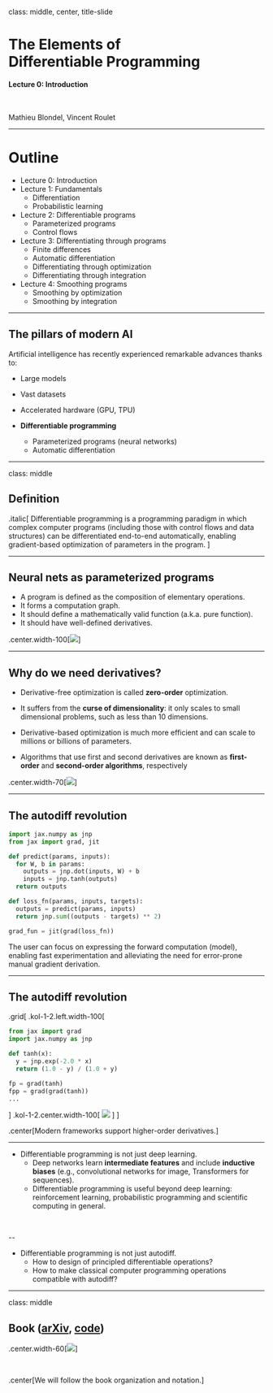 class: middle, center, title-slide

# The Elements of <br> Differentiable Programming

**Lecture 0: Introduction**

<br><br>
Mathieu Blondel, Vincent Roulet

---

# Outline

- Lecture 0: Introduction
- Lecture 1: Fundamentals
  * Differentiation
  * Probabilistic learning
- Lecture 2: Differentiable programs
  * Parameterized programs
  * Control flows
- Lecture 3: Differentiating through programs
  * Finite differences
  * Automatic differentiation
  * Differentiating through optimization
  * Differentiating through integration
- Lecture 4: Smoothing programs
  * Smoothing by optimization
  * Smoothing by integration

---

## The pillars of modern AI

Artificial intelligence has recently experienced remarkable advances thanks to:

- Large models

- Vast datasets

- Accelerated hardware (GPU, TPU)

- **Differentiable programming**
  * Parameterized programs (neural networks)
  * Automatic differentiation

---

class: middle

## Definition

.italic[
Differentiable programming is a programming paradigm in which complex computer
programs (including those with control flows and data structures) can be
differentiated end-to-end automatically, enabling gradient-based optimization of
parameters in the program.
]

---

## Neural nets as parameterized programs

- A program is defined as the composition of elementary operations.
- It forms a computation graph.
- It should define a mathematically valid function (a.k.a. pure function).
- It should have well-defined derivatives.

.center.width-100[![](./figures/intro/param_program.png)]

---

## Why do we need derivatives?

- Derivative-free optimization is called **zero-order** optimization.

- It suffers from the **curse of dimensionality**:
it only scales to small dimensional problems, such as less than 10 dimensions.

- Derivative-based optimization is much more efficient and can scale to
millions or billions of parameters.

- Algorithms that use first and second derivatives are known as **first-order** and **second-order algorithms**, respectively

.center.width-70[![](./figures/intro/gradient_descent.png)]

---

## The autodiff revolution

```python
import jax.numpy as jnp
from jax import grad, jit

def predict(params, inputs): 
  for W, b in params:
    outputs = jnp.dot(inputs, W) + b
    inputs = jnp.tanh(outputs) 
  return outputs

def loss_fn(params, inputs, targets):
  outputs = predict(params, inputs)
  return jnp.sum((outputs - targets) ** 2)

grad_fun = jit(grad(loss_fn))
```

The user can focus on expressing the forward computation (model), enabling fast experimentation and alleviating the need for error-prone manual gradient derivation.

---

## The autodiff revolution

.grid[
.kol-1-2.left.width-100[
```python
from jax import grad
import jax.numpy as jnp

def tanh(x):
  y = jnp.exp(-2.0 * x)
  return (1.0 - y) / (1.0 + y)

fp = grad(tanh)
fpp = grad(grad(tanh))
...
```
]
.kol-1-2.center.width-100[
![](figures/intro/tanh.png)
]
]

.center[Modern frameworks support higher-order derivatives.]

---

- Differentiable programming is not just deep learning.
  * Deep networks learn **intermediate features** and include **inductive biases**
(e.g., convolutional networks for image, Transformers for sequences).
  * Differentiable programming is useful beyond deep learning: reinforcement learning, probabilistic programming and scientific computing in general.

<br>

--

- Differentiable programming is not just autodiff.
  * How to design of principled differentiable operations?
  * How to make classical computer programming operations compatible with autodiff?

---

class: middle

## Book (<a href="https://arxiv.org/abs/2403.14606">arXiv</a>, <a href="https://github.com/diffprog/code">code</a>)

.center.width-60[![](./figures/intro/book.png)]

<br>

.center[We will follow the book organization and notation.]

<br>


